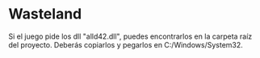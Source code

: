 # Wasteland

Si el juego pide los dll "alld42.dll", puedes encontrarlos en la carpeta raíz del proyecto. Deberás copiarlos y pegarlos en C:/Windows/System32.
